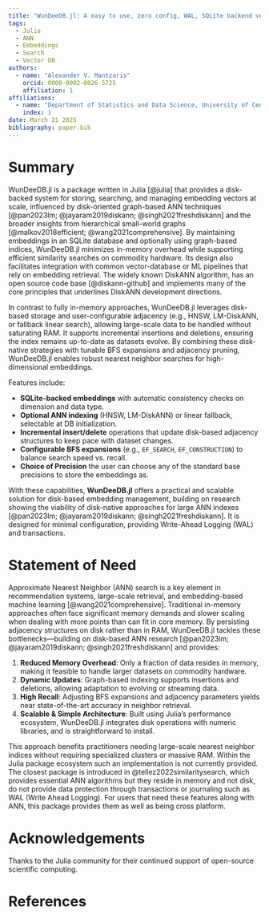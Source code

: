 ```yaml
---
title: "WunDeeDB.jl: A easy to use, zero config, WAL, SQLite backend vector database"
tags:
  - Julia
  - ANN
  - Embeddings
  - Search
  - Vector DB
authors:
  - name: "Alexander V. Mantzaris"
    orcid: 0000-0002-0026-5725
    affiliation: 1
affiliations:
  - name: "Department of Statistics and Data Science, University of Central Florida (UCF), USA"
    index: 1
date: March 21 2025
bibliography: paper.bib
---
```



# Summary

WunDeeDB.jl is a package written in Julia [@julia] that provides a disk-backed system for storing, searching, and managing embedding vectors at scale, influenced by disk-oriented graph-based ANN techniques [@pan2023lm; @jayaram2019diskann; @singh2021freshdiskann] and the broader insights from hierarchical small-world graphs [@malkov2018efficient; @wang2021comprehensive]. By maintaining embeddings in an SQLite database and optionally using graph-based indices, WunDeeDB.jl minimizes in-memory overhead while supporting efficient similarity searches on commodity hardware. Its design also facilitates integration with common vector-database or ML pipelines that rely on embedding retrieval. The widely known DiskANN algorithm, has an open source code base [@diskann-github] and implements many of the core principles that underlines DiskANN development directions.

In contrast to fully in-memory approaches, WunDeeDB.jl leverages disk-based storage and user-configurable adjacency (e.g., HNSW, LM-DiskANN, or fallback linear search), allowing large-scale data to be handled without saturating RAM. It supports incremental insertions and deletions, ensuring the index remains up-to-date as datasets evolve. By combining these disk-native strategies with tunable BFS expansions and adjacency pruning, WunDeeDB.jl enables robust nearest neighbor searches for high-dimensional embeddings.

Features include:

- **SQLite-backed embeddings** with automatic consistency checks on dimension and data type.
- **Optional ANN indexing** (HNSW, LM-DiskANN) or linear fallback, selectable at DB initialization.
- **Incremental insert/delete** operations that update disk-based adjacency structures to keep pace with dataset changes.
- **Configurable BFS expansions** (e.g., `EF_SEARCH`, `EF_CONSTRUCTION`) to balance search speed vs. recall.
- **Choice of Precision** the user can choose any of the standard base precisions to store the embeddings as.

With these capabilities, **WunDeeDB.jl** offers a practical and scalable solution for disk-based embedding management, building on research showing the viability of disk-native approaches for large ANN indexes [@pan2023lm; @jayaram2019diskann; @singh2021freshdiskann]. It is designed for minimal configuration, providing Write-Ahead Logging (WAL) and transactions. 


# Statement of Need

Approximate Nearest Neighbor (ANN) search is a key element in recommendation systems, large-scale retrieval, and embedding-based machine learning [@wang2021comprehensive]. Traditional in-memory approaches often face significant memory demands and slower scaling when dealing with more points than can fit in core memory. By persisting adjacency structures on disk rather than in RAM, WunDeeDB.jl tackles these bottlenecks—building on disk-based ANN research [@pan2023lm; @jayaram2019diskann; @singh2021freshdiskann] and provides:

1. **Reduced Memory Overhead**: Only a fraction of data resides in memory, making it feasible to handle larger datasets on commodity hardware.  
2. **Dynamic Updates**: Graph-based indexing supports insertions and deletions, allowing adaptation to evolving or streaming data.  
3. **High Recall**: Adjusting BFS expansions and adjacency parameters yields near state-of-the-art accuracy in neighbor retrieval.  
4. **Scalable & Simple Architecture**: Built using Julia’s performance ecosystem, WunDeeDB.jl integrates disk operations with numeric libraries, and is straightforward to install.

This approach benefits practitioners needing large-scale nearest neighbor indices without requiring specialized clusters or massive RAM. Within the Julia package ecosystem such an implementation is not currently provided. The closest package is introduced in @tellez2022similaritysearch, which provides essential ANN algorithms but they reside in memory and not disk, do not provide data protection through transactions or journaling such as WAL (Write Ahead Logging). For users that need these features along with ANN, this package provides them as well as being cross platform.


# Acknowledgements

Thanks to the Julia community for their continued support of open-source scientific computing.

# References